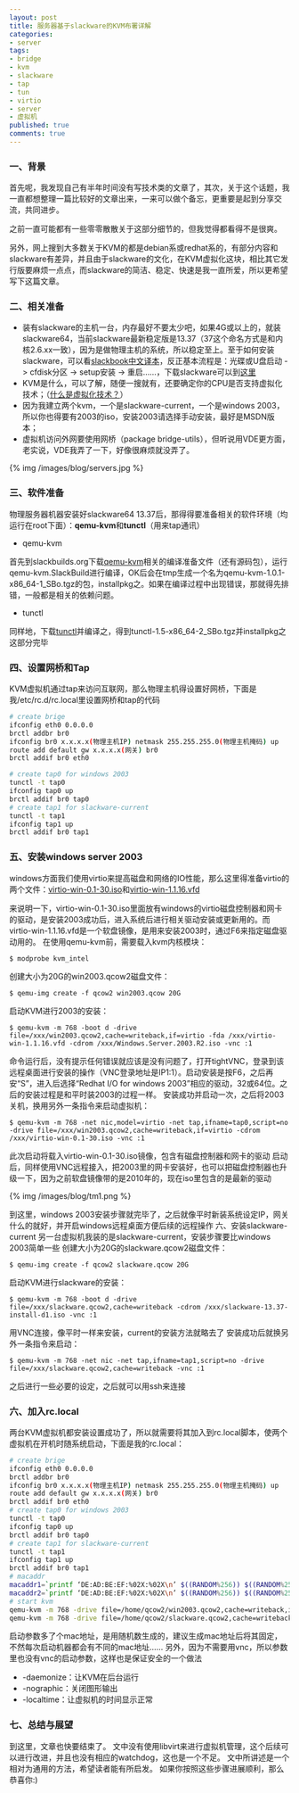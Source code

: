 ```yaml
---
layout: post
title: 服务器基于slackware的KVM布署详解
categories:
- server
tags:
- bridge
- kvm
- slackware
- tap
- tun
- virtio
- server
- 虚拟机
published: true
comments: true
---
```


### 一、背景 

首先呢，我发现自己有半年时间没有写技术类的文章了，其次，关于这个话题，我一直都想整理一篇比较好的文章出来，一来可以做个备忘，更重要是起到分享交流，共同进步。

之前一直可能都有一些零零散散关于这部分细节的，但我觉得都看得不是很爽。

另外，网上搜到大多数关于KVM的都是debian系或redhat系的，有部分内容和slackware有差异，并且由于slackware的文化，在KVM虚拟化这块，相比其它发行版要麻烦一点点，而slackware的简洁、稳定、快速是我一直所爱，所以更希望写下这篇文章。

### 二、相关准备
* 装有slackware的主机一台，内存最好不要太少吧，如果4G或以上的，就装slackware64，当前slackware最新稳定版是13.37（37这个命名方式是和内核2.6.xx一致），因为是做物理主机的系统，所以稳定至上。至于如何安装slackware，可以看[slackbook中文译本](http://www.linuxsir.org/bbs/thread383703.html)，反正基本流程是：光碟或U盘启动 -> cfdisk分区 -> setup安装 -> 重启……，下载slackware可以到[这里](http://taper.alienbase.nl/mirrors/slackware/)
* KVM是什么，可以了解，随便一搜就有，还要确定你的CPU是否支持虚拟化技术；（[什么是虚拟化技术？](http://baike.baidu.com/view/13605.htm)）
* 因为我建立两个kvm，一个是slackware-current，一个是windows 2003，所以你也得要有2003的iso，安装2003请选择手动安装，最好是MSDN版本；
* 虚拟机访问外网要使用网桥（package bridge-utils），但听说用VDE更方面，老实说，VDE我弄了一下，好像很麻烦就没弄了。

{% img /images/blog/servers.jpg %}

### 三、软件准备 
物理服务器机器安装好slackware64
13.37后，那得得要准备相关的软件环境（均运行在root下面）：**qemu-kvm**和**tunctl**（用来tap通讯）

* qemu-kvm

首先到slackbuilds.org下载[qemu-kvm](http://slackbuilds.org/repository/13.37/system/qemu-kvm/)相关的编译准备文件（还有源码包），运行qemu-kvm.SlackBuild进行编译，OK后会在tmp生成一个名为qemu-kvm-1.0.1-x86_64-1_SBo.tgz的包，installpkg之。如果在编译过程中出现错误，那就得先排错，一般都是相关的依赖问题。

* tunctl

同样地，下载[tunctl](http://slackbuilds.org/repository/13.37/network/tunctl/)并编译之，得到tunctl-1.5-x86_64-2_SBo.tgz并installpkg之
这部分完毕

### 四、设置网桥和Tap 
KVM虚拟机通过tap来访问互联网，那么物理主机得设置好网桥，下面是我/etc/rc.d/rc.local里设置网桥和tap的代码 
```bash
# create brige 
ifconfig eth0 0.0.0.0 
brctl addbr br0 
ifconfig br0 x.x.x.x(物理主机IP) netmask 255.255.255.0(物理主机掩码) up 
route add default gw x.x.x.x(网关) br0 
brctl addif br0 eth0
```
```bash
# create tap0 for windows 2003 
tunctl -t tap0 
ifconfig tap0 up 
brctl addif br0 tap0
# create tap1 for slackware-current 
tunctl -t tap1 
ifconfig tap1 up 
brctl addif br0 tap1
```
### 五、安装windows server 2003 
windows方面我们使用virtio来提高磁盘和网络的IO性能，那么这里得准备virtio的两个文件：[virtio-win-0.1-30.iso](http://alt.fedoraproject.org/pub/alt/virtio-win/latest/images/bin/virtio-win-0.1-30.iso)和[virtio-win-1.1.16.vfd](http://www.linuxwind.org/download/virtio-win-1.1.16.vfd)

来说明一下，virtio-win-0.1-30.iso里面放有windows的virtio磁盘控制器和网卡的驱动，是安装2003成功后，进入系统后进行相关驱动安装或更新用的。而virtio-win-1.1.16.vfd是一个软盘镜像，是用来安装2003时，通过F6来指定磁盘驱动用的。
在使用qemu-kvm前，需要载入kvm内核模块： 
```
$ modprobe kvm_intel
```
创建大小为20G的win2003.qcow2磁盘文件： 
```
$ qemu-img create -f qcow2 win2003.qcow 20G
```
启动KVM进行2003的安装： 
```
$ qemu-kvm -m 768 -boot d -drive file=/xxx/win2003.qcow2,cache=writeback,if=virtio -fda /xxx/virtio-win-1.1.16.vfd -cdrom /xxx/Windows.Server.2003.R2.iso -vnc :1 
```
命令运行后，没有提示任何错误就应该是没有问题了，打开tightVNC，登录到该远程桌面进行安装的操作（VNC登录地址是IP1:1）。启动安装是按F6，之后再安“S”，进入后选择“Redhat I/O for windows 2003”相应的驱动，32或64位。之后的安装过程是和平时装2003的过程一样。
安装成功并启动一次，之后将2003关机，换用另外一条指令来启动虚拟机： 
```
$ qemu-kvm -m 768 -net nic,model=virtio -net tap,ifname=tap0,script=no -drive file=/xxx/win2003.qcow2,cache=writeback,if=virtio -cdrom /xxx/virtio-win-0.1-30.iso -vnc :1 
```
此次启动将载入virtio-win-0.1-30.iso镜像，包含有磁盘控制器和网卡的驱动
启动后，同样使用VNC远程接入，把2003里的网卡安装好，也可以把磁盘控制器也升级一下，因为之前软盘镜像带的是2010年的，现在iso里包含的是最新的驱动

{% img /images/blog/tm1.png %}

到这里，windows 2003安装步骤就完毕了，之后就像平时新装系统设定IP，网关什么的就好，并开启windows远程桌面方便后续的远程操作
六、安装slackware-current 另一台虚拟机我装的是slackware-current，安装步骤要比windows 2003简单一些
创建大小为20G的slackware.qcow2磁盘文件： 
```
$ qemu-img create -f qcow2 slackware.qcow 20G
```
启动KVM进行slackware的安装： 
```
$ qemu-kvm -m 768 -boot d -drive file=/xxx/slackware.qcow2,cache=writeback -cdrom /xxx/slackware-13.37-install-d1.iso -vnc :1
```
用VNC连接，像平时一样来安装，current的安装方法就略去了
安装成功后就换另外一条指令来启动： 
```
$ qemu-kvm -m 768 -net nic -net tap,ifname=tap1,script=no -drive file=/xxx/slackware.qcow2,cache=writeback -vnc :1
```
之后进行一些必要的设定，之后就可以用ssh来连接

### 六、加入rc.local
两台KVM虚拟机都安装设置成功了，所以就需要将其加入到rc.local脚本，使两个虚拟机在开机时随系统启动，下面是我的rc.local： 
```bash
# create brige 
ifconfig eth0 0.0.0.0 
brctl addbr br0 
ifconfig br0 x.x.x.x(物理主机IP) netmask 255.255.255.0(物理主机掩码) up 
route add default gw x.x.x.x(网关) br0 
brctl addif br0 eth0
# create tap0 for windows 2003 
tunctl -t tap0 
ifconfig tap0 up 
brctl addif br0 tap0
# create tap1 for slackware-current 
tunctl -t tap1 
ifconfig tap1 up 
brctl addif br0 tap1
# macaddr 
macaddr1=`printf ‘DE:AD:BE:EF:%02X:%02X\n’ $((RANDOM%256)) $((RANDOM%256))` 
macaddr2=`printf ‘DE:AD:BE:EF:%02X:%02X\n’ $((RANDOM%256)) $((RANDOM%256))`
# start kvm
qemu-kvm -m 768 -drive file=/home/qcow2/win2003.qcow2,cache=writeback,if=virtio -net nic,model=virtio,macaddr=$macaddr1 -net tap,ifname=tap0,script=no -daemonize -nographic -localtime 
qemu-kvm -m 768 -drive file=/home/qcow2/slackware.qcow2,cache=writeback -net nic,macaddr=$macaddr2 -net tap,ifname=tap1,script=no -daemonize -nographic -localtime 
```
启动参数多了个mac地址，是用随机数生成的，建议生成mac地址后将其固定，不然每次启动机器都会有不同的mac地址……
另外，因为不需要用vnc，所以参数里也没有vnc的启动参数，这样也是保证安全的一个做法

* -daemonize：让KVM在后台运行
* -nographic：关闭图形输出
* -localtime：让虚拟机的时间显示正常

### 七、总结与展望
到这里，文章也快要结束了。
文中没有使用libvirt来进行虚拟机管理，这个后续可以进行改进，并且也没有相应的watchdog，这也是一个不足。
文中所讲述是一个相对为通用的方法，希望读者能有所启发。
如果你按照这些步骤进展顺利，那么恭喜你:)
